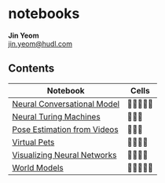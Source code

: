 # notebooks
**Jin Yeom**  
jin.yeom@hudl.com

## Contents
Notebook | Cells
-------- | ----------------------
[Neural Conversational Model](https://nbviewer.jupyter.org/github/jinyeom/notebooks/blob/master/Neural%20Conversational%20Model/Neural%20Conversational%20Model.ipynb) | :memo::memo::memo::memo::memo:
[Neural Turing Machines](https://nbviewer.jupyter.org/github/jinyeom/notebooks/blob/master/Neural%20Turing%20Machines/Neural%20Turing%20Machines.ipynb) | :memo::memo::memo:
[Pose Estimation from Videos](https://nbviewer.jupyter.org/github/jinyeom/notebooks/blob/master/Pose%20Estimation%20from%20Videos/Pose%20Estimation%20from%20Videos.ipynb) | :memo::memo::memo:
[Virtual Pets](https://nbviewer.jupyter.org/github/jinyeom/notebooks/blob/master/Virtual%20Pets/Virtual%20Pets.ipynb) | :memo::memo::memo::memo:
[Visualizing Neural Networks](https://nbviewer.jupyter.org/github/jinyeom/notebooks/blob/master/Visualizing%20Neural%20Networks/Visualizing%20Neural%20Networks.ipynb) | :memo::memo::memo::memo:
[World Models](https://nbviewer.jupyter.org/github/jinyeom/notebooks/blob/master/World%20Models/World%20Models.ipynb) | :memo::memo::memo::memo::memo: